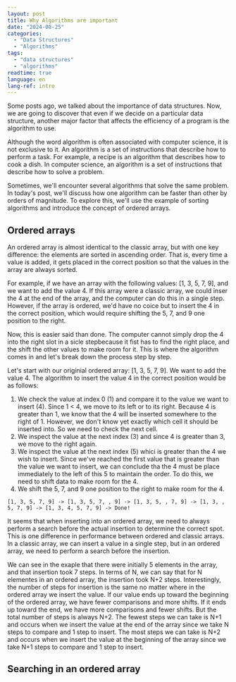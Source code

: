 ```yaml
---
layout: post
title: Why Algorithms are important
date: "2024-08-25"
categories: 
  - "Data Structures"
  - "Algorithms"
tags: 
  - "data structures"
  - "algorithms"
readtime: true
language: en
lang-ref: intro
---
```


Some posts ago, we talked about the importance of data structures. Now, we are going to discover that even if we decide on a particular data structure, another major factor that affects the efficiency of a program is the algorithm to use.

Although the word algorithm is often associated with computer science, it is not exclusive to it. An algorithm is a set of instructions that describe how to perform a task. For example, a recipe is an algorithm that describes how to cook a dish. In computer science, an algorithm is a set of instructions that describe how to solve a problem.

Sometimes, we'll encounter several algorithms that solve the same problem. In today's post, we'll discuss how one algorithm can be faster than other by orders of magnitude. To explore this, we'll use the example of sorting algorithms and introduce the concept of ordered arrays.

## Ordered arrays

An ordered array is almost identical to the classic array, but with one key difference: the elements are sorted in ascending order. That is, every time a value is added, it gets placed in the correct position so that the values in the array are always sorted.

For example, if we have an array with the following values: [1, 3, 5, 7, 9], and we want to add the value 4. If this array were a classic array, we could inser the 4 at the end of the array, and the computer can do this in a single step. However, if the array is ordered, we'd have no coice but to insert the 4 in the correct position, which would require shifting the 5, 7, and 9 one position to the right.

Now, this is easier said than done. The computer cannot simply drop the 4 into the right slot in a sicle stepbecause it fist has to find the right place, and the shift the other values to make room for it. This is where the algorithm comes in and let's break down the process step by step.

Let's start with our originial ordered array: [1, 3, 5, 7, 9]. We want to add the value 4. The algorithm to insert the value 4 in the correct position would be as follows:

1. We check the value at index 0 (1) and compare it to the value we want to insert (4). Since 1 < 4, we move to its left or to its right.
Because 4 is greater than 1, we know that the 4 will be inserted somewhere to the right of 1. However, we don't know yet exactly which cell it should be inserted into. So we need to check the next cell.
2. We inspect the value at the next index (3) and since 4 is greater than 3, we move to the right again.
3. We inspect the value at the next index (5) whici is greater than the 4 we wish to insert. Since we've reached the first value that is greater than the value we want to insert, we can conclude tha the 4 must be place immediately to the left of this 5 to maintain the order. To do this, we need to shift data to make room for the 4.
4. We shift the 5, 7, and 9 one position to the right to make room for the 4.

``` text
[1, 3, 5, 7, 9] -> [1, 3, 5, 7, , 9] -> [1, 3, 5, , 7, 9] -> [1, 3, , 5, 7, 9] -> [1, 3, 4, 5, 7, 9] -> Done!
```

It seems that when inserting into an ordered array, we need to always perform a search before the actual insertion to determine the correct spot. This is one difference in performance between ordered and classic arrays. In a classic array, we can insert a value in a single step, but in an ordered array, we need to perform a search before the insertion.

We can see in the exaple that there were initially 5 elements in the array, and that insertion took 7 steps. In terms of N, we can say that for N elementes in an ordered array, the insertion took N+2 steps. Interestingly, the number of steps for insertion is the same no matter where in the ordered array we insert the value. If our value ends up toward the beginning of the ordered array, we have fewer comparisons and more shifts. If it ends up toward the end, we have more comparisons and fewer shifts. But the total number of steps is always N+2. The fewest steps we can take is N+1 and occurs when we insert the value at the end of the array since we take N steps to compare and 1 step to insert. The most steps we can take is N+2 and occurs when we insert the value at the beginning of the array since we take N+1 steps to compare and 1 step to insert.

## Searching in an ordered array
